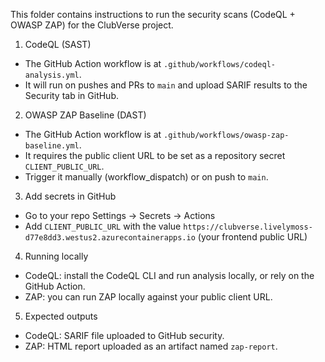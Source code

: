 This folder contains instructions to run the security scans (CodeQL + OWASP ZAP) for the ClubVerse project.

1) CodeQL (SAST)
- The GitHub Action workflow is at `.github/workflows/codeql-analysis.yml`.
- It will run on pushes and PRs to `main` and upload SARIF results to the Security tab in GitHub.

2) OWASP ZAP Baseline (DAST)
- The GitHub Action workflow is at `.github/workflows/owasp-zap-baseline.yml`.
- It requires the public client URL to be set as a repository secret `CLIENT_PUBLIC_URL`.
- Trigger it manually (workflow_dispatch) or on push to `main`.

3) Add secrets in GitHub
- Go to your repo Settings → Secrets → Actions
- Add `CLIENT_PUBLIC_URL` with the value `https://clubverse.livelymoss-d77e8dd3.westus2.azurecontainerapps.io` (your frontend public URL)

4) Running locally
- CodeQL: install the CodeQL CLI and run analysis locally, or rely on the GitHub Action.
- ZAP: you can run ZAP locally against your public client URL.

5) Expected outputs
- CodeQL: SARIF file uploaded to GitHub security.
- ZAP: HTML report uploaded as an artifact named `zap-report`.
